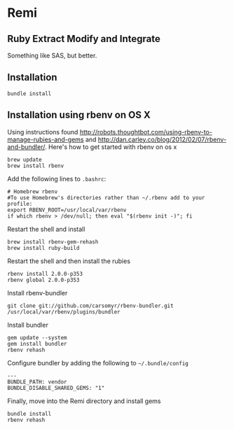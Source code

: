 # Remi
## Ruby Extract Modify and Integrate

Something like SAS, but better.

## Installation

    bundle install

## Installation using rbenv on OS X

Using instructions found http://robots.thoughtbot.com/using-rbenv-to-manage-rubies-and-gems
and http://dan.carley.co/blog/2012/02/07/rbenv-and-bundler/.  Here's how
to get started with rbenv on os x

    brew update
    brew install rbenv

Add the following lines to `.bashrc`:

    # Homebrew rbenv
    #To use Homebrew's directories rather than ~/.rbenv add to your profile:
    export RBENV_ROOT=/usr/local/var/rbenv
    if which rbenv > /dev/null; then eval "$(rbenv init -)"; fi

Restart the shell and install

    brew install rbenv-gem-rehash
    brew install ruby-build

Restart the shell and then install the rubies

    rbenv install 2.0.0-p353
    rbenv global 2.0.0-p353

Install rbenv-bundler

    git clone git://github.com/carsomyr/rbenv-bundler.git /usr/local/var/rbenv/plugins/bundler

Install bundler

    gem update --system
    gem install bundler
    rbenv rehash

Configure bundler by adding the following to `~/.bundle/config`

    ---
    BUNDLE_PATH: vendor
    BUNDLE_DISABLE_SHARED_GEMS: "1"

Finally, move into the Remi directory and install gems

    bundle install
    rbenv rehash
